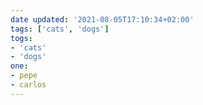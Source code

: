 ```yaml
---
date updated: '2021-08-05T17:10:34+02:00'
tags: ['cats', 'dogs']
togs:
- 'cats'
- 'dogs'
one:
- pepe
- carlos
---
```

